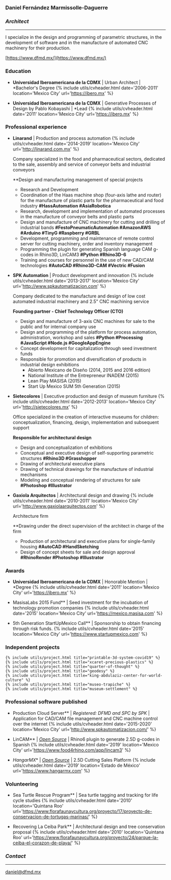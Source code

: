 ### Daniel Fernández Marmissolle-Daguerre
### *Architect*

---

I specialize in the design and programming of parametric structures, in the development of software and in the manufacture of automated CNC machinery for their production.

<i class="fas fa-link"></i> [https://www.dfmd.mx/](https://www.dfmd.mx/)

### <i class="fas fa-user-graduate"></i> Education

  - <i class="fas fa-city"></i>
  **Universidad Iberoamericana de la CDMX** | Urban Architect | *Bachelor's Degree
  {% include utils/cvheader.html date='2006-2011' location='Mexico City' url='https://ibero.mx' %}

  - <i class="fas fa-square-root-alt"></i>
  **Universidad Iberoamericana de la CDMX** | Generative Processes of Design by Pablo Kobayashi | *Lead
  {% include utils/cvheader.html date='2011' location='Mexico City' url='https://ibero.mx' %}

### <i class="fab fa-black-tie"></i> Professional experience

  - <i class="fas fa-industry"></i>
    **Linarand** | Production and process automation
    {% include utils/cvheader.html date='2014-2019' location='Mexico City' url='http://linarand.com.mx' %}

    Company specialized in the food and pharmaceutical sectors, dedicated to the sale, assembly and service of conveyor belts and industrial conveyors

    **Design and manufacturing management of special projects

    - Research and Development
    - Coordination of the Haas machine shop (four-axis lathe and router) for the manufacture of plastic parts for the pharmaceutical and food industry <i class="fas fa-tag"></i> **#HassAutomation #AsiaRobotica**
    - Research, development and implementation of automated processes in the manufacture of conveyor belts and plastic parts
    - Design and manufacture of CNC machinery for cutting and drilling of industrial bands <i class="fas fa-tag"></i> **#FestoPneumaticAutomation #AmazonAWS #Arduino #TinyG #Raspberry #GRBL**
    - Development, programming and maintenance of remote control server for cutting machinery, order and inventory management
    - Programming the plugin for generating Spanish language CAM g-codes in Rhino3D, LinCAM3 <i class="fas fa-tag"></i> **#Python #Rhino3D-6**
    - Training and courses for personnel in the use of new CAD/CAM technologies <i class="fas fa-tag"></i> **#AutoCAD #Rhino3D-CAM #Vectric #Fusion**

  - <i class="fas fa-microchip"></i>
    **SPK Automation** | Product development and innovation
    {% include utils/cvheader.html date='2013-2017' location='Mexico City' url='http://www.spkautomatizacion.com' %}

    Company dedicated to the manufacture and design of low cost automated industrial machinery and 2.5" CNC machining service

    **Founding partner - Chief Technology Officer (CTO)**

    - Design and manufacture of 3-axis CNC machines for sale to the public and for internal company use
    - Design and programming of the platform for process automation, administration, workshop and sales <i class="fas fa-tag"></i> **#Python #Processing #JavaScript #Node.js #GoogleAppEngine**
    - Concept development for capitalization through seed investment funds
    - Responsible for promotion and diversification of products in industrial design exhibitions
      - Abierto Mexicano de Diseño (2014, 2015 and 2016 edition)
      - National Institute of the Entrepreneur INADEM (2015)
      - Lean Play MASISA (2015)
      - Start Up Mexico SUM 5th Generation (2015)

  - <i class="fas fa-child"></i>
    **Sietecolores** | Executive production and design of museum furniture
    {% include utils/cvheader.html date='2012-2013' location='Mexico City' url='http://sietecolores.mx' %}

    Office specialized in the creation of interactive museums for children: conceptualization, financing, design, implementation and subsequent support

    **Responsible for architectural design**

      - Design and conceptualization of exhibitions
      - Conceptual and executive design of self-supporting parametric structures <i class="fas fa-tag"></i> **#Rhino3D #Grasshopper**
      - Drawing of architectural executive plans
      - Drawing of technical drawings for the manufacture of industrial mechanisms
      - Modeling and conceptual rendering of structures for sale <i class="fas fa-tag"></i> **#Photoshop #Illustrator**

  - <i class="fas fa-laptop-house"></i>
    **Gaxiola Arquitectos** | Architectural design and drawing
    {% include utils/cvheader.html date='2010-2011' location='Mexico City' url='http://www.gaxiolaarquitectos.com' %}

    Architecture firm

    **Drawing under the direct supervision of the architect in charge of the firm

      - Production of architectural and executive plans for single-family housing <i class="fas fa-tag"></i> **#AutoCAD #HandSketching**
      - Design of concept sheets for sale and design approval <i class="fas fa-tag"></i> **#RhinoRender #Photoshop #Illustrator**

### <i class="fas fa-check"></i> Awards

  - **Universidad Iberoamericana de la CDMX** | Honorable Mention | *Degree
    {% include utils/cvheader.html date='2011' location='Mexico City' url='https://ibero.mx' %}

  - MasisaLabs 2015 Fund** | Seed investment for the incubation of technology promotion companies
    {% include utils/cvheader.html date='2015' location='Mexico City' url='https://mexico.masisa.com' %}

  - 5th Generation StartUpMexico Call** | Sponsorship to obtain financing through risk funds.
    {% include utils/cvheader.html date='2015' location='Mexico City' url='https://www.startupmexico.com' %}

### <i class="fas fa-draw-polygon"></i> Independent projects

    {% include utils/project.html title="printable-3d-system-covid19" %}
    {% include utils/project.html title="xcaret-precious-plastics" %}
    {% include utils/project.html title="quarter-of-thought" %}
    {% include utils/project.html title="geodesy" %}
    {% include utils/project.html title="king-abdulaziz-center-for-world-culture" %}
    {% include utils/project.html title="museo-trapiche" %}
    {% include utils/project.html title="museum-settlement" %}

### <i class="fas fa-cloud"></i> Professional software published

  - Production Cloud Server** | *Registered: DFMD and SPC by SPK* | Application for CAD/CAM file management and CNC machine control over the internet
    {% include utils/cvheader.html date='2015-2020' location='Mexico City' url='http://www.spkautomatizacion.com/' %}   

  - LinCAM** | [*Open Source*](https://github.com/dfmdmx/Rhino_LinCAM3) | Rhino6 plugin to generate 2.5D g-codes in Spanish
    {% include utils/cvheader.html date='2019' location='Mexico City' url='https://www.food4rhino.com/app/lincam3' %}

  - *HangarMX** | [*Open Source*](https://github.com/dfmdmx/dfmdmx.store.io) | 2.5D Cutting Sales Platform
    {% include utils/cvheader.html date='2019' location='Estado de México' url='https://www.hangarmx.com' %}     

### <i class="fas fa-tree"></i> Volunteering

  - Sea Turtle Rescue Program** | Sea turtle tagging and tracking for life cycle studies
    {% include utils/cvheader.html date='2010' location='Quintana Roo' url='https://www.florafaunaycultura.org/proyecto/17/proyecto-de-conservacion-de-tortugas-marinas/' %}

  - Recovering La Ceiba Park** | Architectural design and tree conservation proposal
    {% include utils/cvheader.html date='2010' location='Quintana Roo' url='https://www.florafaunaycultura.org/proyecto/24/parque-la-ceiba-el-corazon-de-playa/' %}

### *Contact*
---
daniel@dfmd.mx
